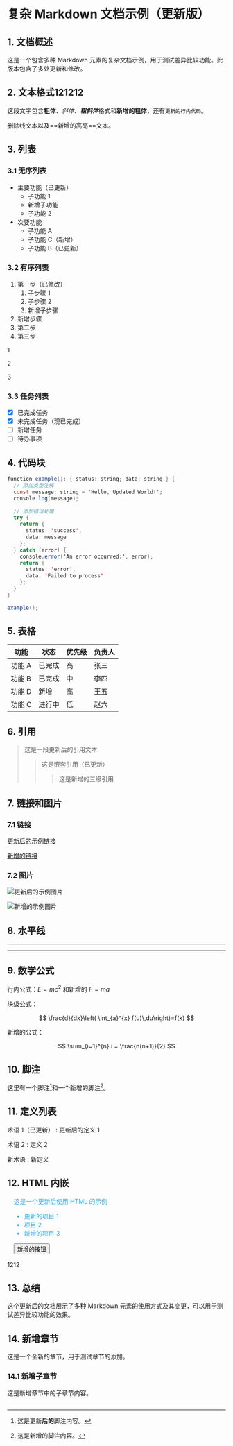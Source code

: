 # 复杂 Markdown 文档示例（更新版）

## 1. 文档概述

这是一个包含多种 Markdown 元素的复杂文档示例，用于测试差异比较功能。此版本包含了多处更新和修改。

## 2. 文本格式121212

这段文字包含**粗体**、*斜体*、***粗斜体***格式和**新增的粗体**，还有`更新的行内代码`。

~~删除线~~文本以及==新增的高亮==文本。

## 3. 列表

### 3.1 无序列表

- 主要功能（已更新）
  - 子功能 1
  - 新增子功能
  - 子功能 2
- 次要功能
  - 子功能 A
  - 子功能 C（新增）
  - 子功能 B（已更新）

### 3.2 有序列表

1. 第一步（已修改）
   1. 子步骤 1
   2. 子步骤 2
   3. 新增子步骤
2. 新增步骤
3. 第二步
4. 第三步




1

2

3


### 3.3 任务列表

- [x] 已完成任务
- [x] 未完成任务（现已完成）
- [ ] 新增任务
- [ ] 待办事项

## 4. 代码块

```java
function example(): { status: string; data: string } {
  // 添加类型注解
  const message: string = 'Hello, Updated World!';
  console.log(message);
  
  // 添加错误处理
  try {
    return {
      status: 'success',
      data: message
    };
  } catch (error) {
    console.error('An error occurred:', error);
    return {
      status: 'error',
      data: 'Failed to process'
    };
  }
}

example();
```

## 5. 表格

| 功能 | 状态 | 优先级 | 负责人 |
| ---- | ---- | ---- | ---- |
| 功能 A | 已完成 | 高 | 张三 |
| 功能 B | 已完成 | 中 | 李四 |
| 功能 D | 新增 | 高 | 王五 |
| 功能 C | 进行中 | 低 | 赵六 |

## 6. 引用

> 这是一段更新后的引用文本
> 
> > 这是嵌套引用（已更新）
> > 
> > > 这是新增的三级引用

## 7. 链接和图片

### 7.1 链接

[更新后的示例链接](https://example.org)

[新增的链接](https://example.com/new)

### 7.2 图片

![更新后的示例图片](https://example.org/updated-image.jpg)

![新增的示例图片](https://example.com/new-image.jpg)

## 8. 水平线

---

***

## 9. 数学公式

行内公式：$E = mc^2$ 和新增的 $F = ma$

块级公式：

$$
\frac{d}{dx}\left( \int_{a}^{x} f(u)\,du\right)=f(x)
$$

新增的公式：

$$
\sum_{i=1}^{n} i = \frac{n(n+1)}{2}
$$

## 10. 脚注

这里有一个脚注[^1]和一个新增的脚注[^2]。

[^1]: 这是更新**后的**脚注内容。
[^2]: 这是新增的脚注内容。

## 11. 定义列表

术语 1（已更新）
: 更新后的定义 1

术语 2
: 定义 2

新术语
: 新定义

## 12. HTML 内嵌

<div style="color:rgba(19, 157, 220, 0.86); margin: 15px; border-radius: 5px;">
  <p>这是一个更新后使用 HTML 的示例</p>
  <ul>
    <li>更新的项目 1</li>
    <li>项目 2</li>
    <li>新增的项目 3</li>
  </ul>
  <button>新增的按钮</button>
</div>



<div>1212</div>

## 13. 总结

这个更新后的文档展示了多种 Markdown 元素的使用方式及其变更，可以用于测试差异比较功能的效果。

## 14. 新增章节

这是一个全新的章节，用于测试章节的添加。

### 14.1 新增子章节

这是新增章节中的子章节内容。

## 